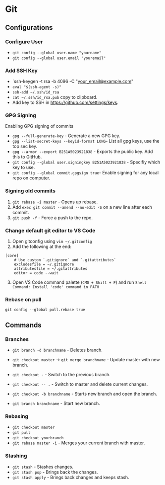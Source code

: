 # Git

## Configurations

### Configure User
- `git config --global user.name "yourname"`
- `git config --global user.email "youremail"`

### Add SSH Key

- `ssh-keygen -t rsa -b 4096 -C "your_email@example.com"
- `eval "$(ssh-agent -s)"`
- `ssh-add ~/.ssh/id_rsa`
- `cat ~/.ssh/id_rsa.pub` copy to clipboard.
- Add key to SSH in <https://github.com/settings/keys>.


### GPG Signing

Enabling GPG signing of commits

- `gpg --full-generate-key` - Generate a new GPG key.
- `gpg --list-secret-keys --keyid-format LONG`- List all gpg keys, use the top sec key.
- `gpg --armor --export B251A5023921838` - Exports the public key. Add this to GitHub.
- `git config --global user.signingkey B251A5023921838` - Specifiy which key to use.
- `git config --global commit.gpgsign true`- Enable signing for any local repo on computer.

### Signing old commits

1. `git rebase -i master` - Opens up rebase.
2. Add `exec git commit --amend --no-edit -S` on a new line after each commit.
3. `git push -f` - Force a push to the repo.

### Change default git editor to VS Code

1. Open gitconfig using `vim ~/.gitconfig`
2. Add the following at the end:

```
[core]
    # Use custom `.gitignore` and `.gitattributes`
    excludesfile = ~/.gitignore
    attributesfile = ~/.gitattributes
    editor = code --wait
```

3. Open VS Code command palette (`CMD + Shift + P`) and run `Shell Command: Install 'code' command in PATH`

### Rebase on pull

`git config --global pull.rebase true`

## Commands

### Branches

- `git branch -d branchname` - Deletes branch.
- `git checkout master` -> `git merge branchname` - Update master with new branch.
- `git checkout -` - Switch to the previous branch.
- `git checkout -- .` - Switch to master and delete current changes.

- `git checkout -b branchname` - Starts new branch and open the branch.
- `git branch branchname` - Start new branch.

### Rebasing

- `git checkout master`
- `git pull`
- `git checkout yourbranch`
- `git rebase master -i` - Merges your current branch with master.

### Stashing

- `git stash` - Stashes changes.
- `git stash pop` - Brings back the changes.
- `git stash apply` - Brings back changes and keeps stash.


